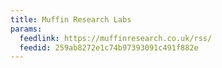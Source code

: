 ```yaml
---
title: Muffin Research Labs
params:
  feedlink: https://muffinresearch.co.uk/rss/
  feedid: 259ab8272e1c74b97393091c491f882e
---
```


